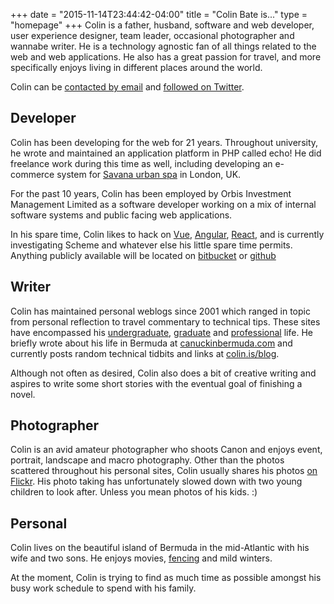 +++
date = "2015-11-14T23:44:42-04:00"
title = "Colin Bate is..."
type = "homepage"
+++
Colin is a father, husband, software and web developer, user experience designer, team leader, occasional photographer and wannabe writer. He is a technology agnostic fan of all things related to the web and web applications. He also has a great passion for travel, and more specifically enjoys living in different places around the world.

Colin can be [contacted by email][contact] and [followed on Twitter][twitter].

[contact]: http://www.colinbate.com/contact
[twitter]: http://www.twitter.com/rhuvok

## Developer

Colin has been developing for the web for 21 years. Throughout university, he wrote and maintained an application platform in PHP called echo! He did freelance work during this time as well, including developing an e-commerce system for [Savana urban spa][sav] in London, UK.

For the past 10 years, Colin has been employed by Orbis Investment Management Limited as a software developer working on a mix of internal software systems and public facing web applications.

In his spare time, Colin likes to hack on [Vue][], [Angular][ng], [React][], and is currently investigating Scheme and whatever else his little spare time permits. Anything publicly available will be located on [bitbucket][bb] or [github][gh]

[sav]: http://www.savanaspa.com
[Vue]: https://vuejs.org/
[ng]: http://angular.io
[React]: https://facebook.github.io/react/
[bb]: https://bitbucket.org/colinbate/
[gh]: https://github.com/colinbate/
[oa]: https://www.orbisaccess.co.uk

## Writer

Colin has maintained personal weblogs since 2001 which ranged in topic from personal reflection to travel commentary to technical tips. These sites have encompassed his [undergraduate][rhu], [graduate][ea] and [professional][cb] life. He briefly wrote about his life in Bermuda at [canuckinbermuda.com][cib] and currently posts random technical tidbits and links at [colin.is/blog][bci].

Although not often as desired, Colin also does a bit of creative writing and aspires to write some short stories with the eventual goal of finishing a novel.

[rhu]: http://www.rhuvok.com
[ea]: http://www.europeadventure.ca
[cb]: http://www.colinbate.com
[cib]: http://canuckinbermuda.com
[bci]: https://colin.is/blog/

## Photographer

Colin is an avid amateur photographer who shoots Canon and enjoys event, portrait, landscape and macro photography. Other than the photos scattered throughout his personal sites, Colin usually shares his photos [on Flickr][f]. His photo taking has unfortunately slowed down with two young children to look after. Unless you mean photos of his kids. :)

[f]: http://flickr.com/photos/rhuvok

## Personal

Colin lives on the beautiful island of Bermuda in the mid-Atlantic with his wife and two sons. He enjoys movies, [fencing][bf] and mild winters.

At the moment, Colin is trying to find as much time as possible amongst his busy work schedule to spend with his family.

[bf]: http://bermudafencing.com